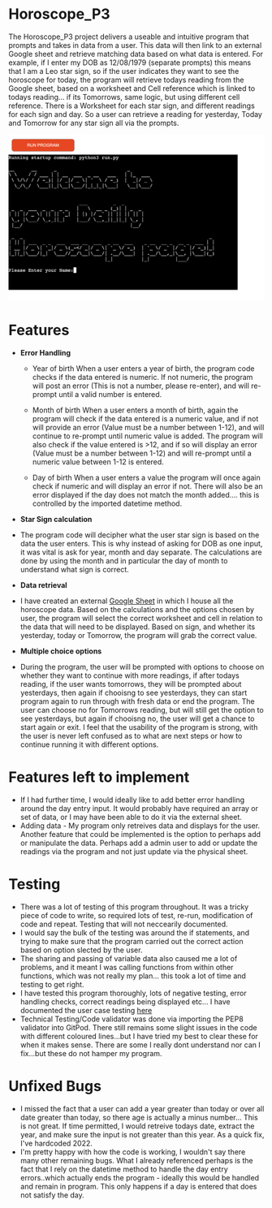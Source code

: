 # Horoscope_P3  

The Horoscope_P3 project delivers a useable and intuitive program that prompts and takes in data from a user.  This data will then link to an external Google sheet and retrieve matching data based on what data is entered.  For example, if I enter my DOB as 12/08/1979 (separate prompts) this means that I am a Leo star sign, so if the user indicates they want to see the horoscope for today, the program will retrieve todays reading from the Google sheet, based on a worksheet and Cell reference which is linked to todays reading… if its Tomorrows, same logic, but using different cell reference.
There is a Worksheet for each star sign, and different readings for each sign and day.  So a user can retrieve a reading for yesterday, Today and Tomorrow for any star sign all via the prompts. 

![Horoscope_P3 Main Page](images/Intro_Page.png)

# Features

- __Error Handling__
    
    - Year of birth
    When a user enters a year of birth, the program code checks if the data entered is numeric.  If not numeric, the program will post an error (This is not a number, please re-enter), and will re-prompt until a valid number is entered. 

    - Month of birth
    When a user enters a month of birth, again the program will check if the data entered is a numeric value, and if not will provide an error (Value must be a number between 1-12), and will continue to re-prompt until numeric value is added.  The program will also check if the value entered is >12, and if so will display an error (Value must be a number between 1-12) and will re-prompt until a numeric value between 1-12 is entered.

    - Day of birth
    When a user enters a value the program will once again check if numeric and will display an error if not.  There will also be an error displayed if the day does not match the month added…. this is controlled by the imported datetime method.  


- __Star Sign calculation__

- The program code will decipher what the user star sign is based on the data the user enters.  This is why instead of asking for DOB as one input, it was vital is ask for year, month and day separate.  The calculations are done by using the month and in particular the day of month to understand what sign is correct.


- __Data retrieval__

- I have created an external [Google Sheet](https://docs.google.com/spreadsheets/d/1CEI56um2eTA1yMyG832TtSUhkDg4cUDIjdaxL32IrFg/edit?pli=1#gid=0) in which I house all the horoscope data.  Based on the calculations and the options chosen by user, the program will select the correct worksheet and cell in relation to the data that will need to be displayed.  Based on sign, and whether its yesterday, today or Tomorrow, the program will grab the correct value. 


- __Multiple choice options__

- During the program, the user will be prompted with options to choose on whether they want to continue with more readings, if after todays reading, if the user wants tomorrows, they will be prompted about yesterdays, then again if chooisng to see yesterdays, they can start program again to run through with fresh data or end the program.  The user can choose no for Tomorrows reading, but will still get the option to see yesterdays, but again if chooisng no, the user will get a chance to start again or exit.  I feel that the usability of the program is strong, with the user is never left confused as to what are next steps or how to continue running it with different options.


# Features left to implement

- If I had further time, I would ideally like to add better error handling around the day entry input.  It would probably have required an array or set of data, or I may have been able to do it via the external sheet.
- Adding data - My program only retreives data and displays for the user.  Another feature that could be implemented is the option to perhaps add or manipulate the data.  Perhaps add a admin user to add or update the readings via the program and not just update via the physical sheet.


# Testing

- There was a lot of testing of this program throughout.  It was a tricky piece of code to write, so required lots of test, re-run, modification of code and repeat.  Testing that will not neccearily documented.
- I would say the bulk of the testing was around the if statements, and trying to make sure that the program carried out the correct action based on option slected by the user.
- The sharing and passing of variable data also caused me a lot of problems, and it meant I was calling functions from within other functions, which was not really my plan... this took a lot of time and testing to get right.
- I have tested this program thoroughly, lots of negative testing, error handling checks, correct readings being displayed etc... I have documented the user case testing [here](https://docs.google.com/spreadsheets/d/1qZD24CFKM44kvPzQZTWK6VcLEgmZM38yjjDgyqbEkqw/edit#gid=0)
- Technical Testing/Code validator was done via importing the PEP8 validator into GitPod.  There still remains some slight issues in the code with different coloured lines...but I have tried my best to clear these for when it makes sense.  There are some I really dont understand nor can I fix...but these do not hamper my program.

# Unfixed Bugs

- I missed the fact that a user can add a year greater than today or over all date greater than today, so there age is actually a minus number... This is not great.  If time permitted, I would retreive todays date, extract the year, and make sure the input is not greater than this year.  As a quick fix, I've hardcoded 2022. 
- I'm pretty happy with how the code is working, I wouldn't say there many other remaining bugs.  What I already referenced perhaps is the fact that I rely on the datetime method to handle the day entry errors..which actually ends the program - ideally this would be handled and remain in program.  This only happens if a day is entered that does not satisfy the day.





